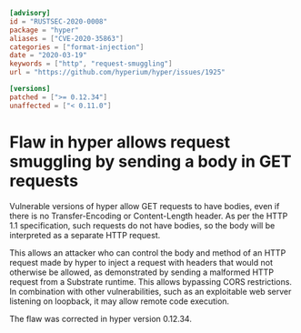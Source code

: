 ```toml
[advisory]
id = "RUSTSEC-2020-0008"
package = "hyper"
aliases = ["CVE-2020-35863"]
categories = ["format-injection"]
date = "2020-03-19"
keywords = ["http", "request-smuggling"]
url = "https://github.com/hyperium/hyper/issues/1925"

[versions]
patched = [">= 0.12.34"]
unaffected = ["< 0.11.0"]
```

# Flaw in hyper allows request smuggling by sending a body in GET requests

Vulnerable versions of hyper allow GET requests to have bodies, even if there is
no Transfer-Encoding or Content-Length header.  As per the HTTP 1.1
specification, such requests do not have bodies, so the body will be interpreted
as a separate HTTP request.

This allows an attacker who can control the body and method of an HTTP request
made by hyper to inject a request with headers that would not otherwise be
allowed, as demonstrated by sending a malformed HTTP request from a Substrate
runtime.  This allows bypassing CORS restrictions.  In combination with other
vulnerabilities, such as an exploitable web server listening on loopback, it may
allow remote code execution.

The flaw was corrected in hyper version 0.12.34.
